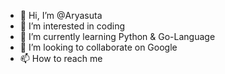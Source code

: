 - 👋 Hi, I’m @Aryasuta
- 👀 I’m interested in coding
- 🌱 I’m currently learning Python & Go-Language
- 💞️ I’m looking to collaborate on Google
- 📫 How to reach me

<!---
Aryasuta/Aryasuta is a ✨ special ✨ repository because its `README.md` (this file) appears on your GitHub profile.
You can click the Preview link to take a look at your changes.
--->
